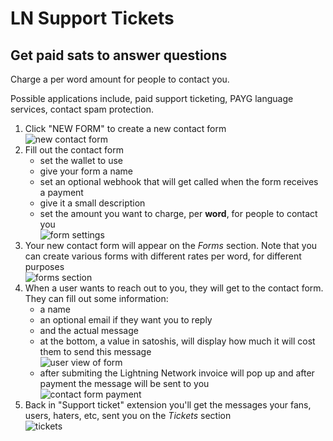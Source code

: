 # LN Support Tickets

## Get paid sats to answer questions

Charge a per word amount for people to contact you.

Possible applications include, paid support ticketing, PAYG language services, contact spam protection.

1. Click "NEW FORM" to create a new contact form\
   ![new contact form](https://i.imgur.com/kZqWGPe.png)
2. Fill out the contact form
   - set the wallet to use
   - give your form a name
   - set an optional webhook that will get called when the form receives a payment
   - give it a small description
   - set the amount you want to charge, per **word**, for people to contact you\
     ![form settings](https://i.imgur.com/AsXeVet.png)
3. Your new contact form will appear on the _Forms_ section. Note that you can create various forms with different rates per word, for different purposes\
   ![forms section](https://i.imgur.com/gg71HhM.png)
4. When a user wants to reach out to you, they will get to the contact form. They can fill out some information:
   - a name
   - an optional email if they want you to reply
   - and the actual message
   - at the bottom, a value in satoshis, will display how much it will cost them to send this message\
     ![user view of form](https://i.imgur.com/DWGJWQz.png)
   - after submiting the Lightning Network invoice will pop up and after payment the message will be sent to you\
     ![contact form payment](https://i.imgur.com/7heGsiO.png)
5. Back in "Support ticket" extension you'll get the messages your fans, users, haters, etc, sent you on the _Tickets_ section\
   ![tickets](https://i.imgur.com/dGhJ6Ok.png)
